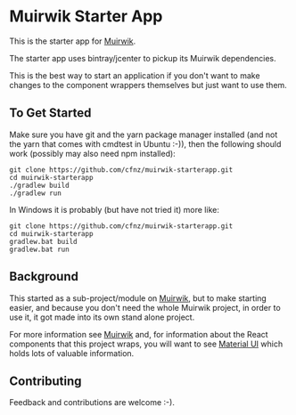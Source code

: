 # Muirwik Starter App

This is the starter app for [Muirwik](https://github.com/cfnz/muirwik).

The starter app uses bintray/jcenter to pickup its Muirwik dependencies.

This is the best way to start an application if you don't want to make changes to the 
component wrappers themselves but just want to use them.

## To Get Started
Make sure you have git and the yarn package manager installed (and not the yarn that comes with cmdtest in Ubuntu :-)), 
then the following should work (possibly may also need npm installed):

    git clone https://github.com/cfnz/muirwik-starterapp.git
    cd muirwik-starterapp
    ./gradlew build
    ./gradlew run

In Windows it is probably (but have not tried it) more like:

    git clone https://github.com/cfnz/muirwik-starterapp.git
    cd muirwik-starterapp
    gradlew.bat build
    gradlew.bat run
    
## Background
This started as a sub-project/module on [Muirwik](https://github.com/cfnz/muirwik), but
to make starting easier, and because you don't need the whole Muirwik project,
in order to use it, it got made into its own stand alone project.

For more information see [Muirwik](https://github.com/cfnz/muirwik) and, for information
about the React components that this project wraps, you will want to see 
[Material UI](https://material-ui.com/) which holds lots of valuable information. 
    
## Contributing
Feedback and contributions are welcome :-). 

